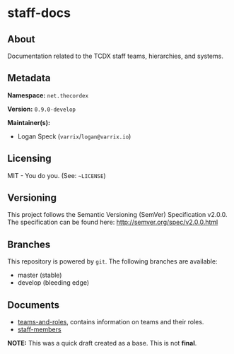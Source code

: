 staff-docs
==========

About
-----
Documentation related to the TCDX staff teams, hierarchies, and systems.

Metadata
--------
**Namespace:** `net.thecordex`

**Version:** `0.9.0-develop`

**Maintainer(s):**
- Logan Speck (`varrix`/`logan@varrix.io`)

Licensing
---
MIT - You do you. (See: `~LICENSE`)

Versioning
---
This project follows the Semantic Versioning (SemVer) Specification v2.0.0. The specification can be found here:
http://semver.org/spec/v2.0.0.html

Branches
--------
This repository is powered by `git`. The following branches are available:
- master (stable)
- develop (bleeding edge)

Documents
---------
- [teams-and-roles](teams-and-roles.md), contains information on teams
and their roles.
- [staff-members](staff-members.md)

**NOTE:** This was a quick draft created as a base. This is not **final**.
